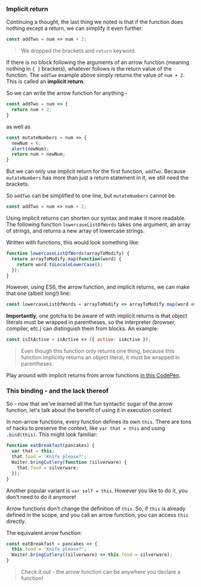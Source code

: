 
### Implicit return

Continuing a thought, the last thing we noted is that if the function does nothing except a return, we can simplify it even further:

```javascript
const addTwo = num => num + 2;
```
> We dropped the brackets and `return` keyword.

If there is no block following the arguments of an arrow function (meaning nothing in `{ }` brackets), whatever follows is the return value of the function. The `addTwo` example above simply returns the value of `num + 2`. This is called an **implicit return**.

So we can write the arrow function for anything -
```javascript
const addTwo = num => {
  return num + 2;
}
```

as well as

```javascript
const mutateNumbers = num => {
  newNum = 6;
  alert(newNum);
  return num + newNum;
}
```

But we can only use implicit return for the first function, `addTwo`. Because `mutateNumbers` has more than just a return statement in it, we still need the brackets.

So `addTwo` can be simplified to one line, but `mutateNumbers` cannot be.

```javascript
const addTwo = num => num + 2;
```


Using implicit returns can shorten our syntax and make it more readable. The following function `lowercaseListOfWords` takes one argument, an array of strings, and returns a new array of lowercase strings.

Written with functions, this would look something like:

```javascript
function lowercaseListOfWords(arrayToModify) {
  return arrayToModify.map(function(word) {
    return word.toLocaleLowerCase();
  });
}
```

However, using ES6, the arrow function, and implicit returns, we can make that one (albeit long!) line:

```javascript
const lowercaseListOfWords = arrayToModify => arrayToModify.map(word => word.toLocaleLowerCase());
```

**Importantly**, one gotcha to be aware of with implicit returns is that object literals must be wrapped in parentheses, so the interpreter (browser, compiler, etc.) can distinguish them from blocks. An example:

```javascript
const isItActive = isActive => ({ active: isActive });
```

> Even though this function only returns one thing, because this function implicitly returns an object literal, it must be wrapped in parentheses.

Play around with implicit returns from arrow functions [in this CodePen](https://codepen.io/andrewdushane/pen/XMVENB).

### This binding - and the lack thereof

So - now that we've learned all the fun syntactic sugar of the arrow function, let's talk about the benefit of using it in execution context.

In non-arrow functions, every function defines its own `this`. There are tons of hacks to preserve the context, like `var that = this` and using `.bind(this)`. This might look familiar:

```javascript
function eatBreakfast(pancakes) {
  var that = this;
  that.food = 'Knife please?';
  Waiter.bringCutlery(function (silverware) {
    that.food = silverware;
  });
}
```

Another popular variant is `var self = this`. However you like to do it, you don't need to do it anymore!

Arrow functions don't change the definition of `this`. So, if `this` is already defined in the scope, and you call an arrow function, you can access `this` directly.

The equivalent arrow function:

```javascript
const eatBreakfast = pancakes => {
  this.food = 'Knife please?';
  Waiter.bringCutlery((silverware) => this.food = silverware);
}
```
> Check it out - the arrow function can be anywhere you declare a function!

